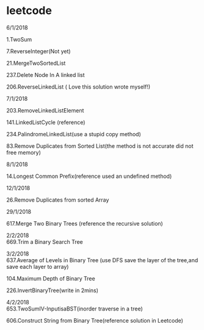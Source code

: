 # leetcode


6/1/2018

1.TwoSum  

7.ReverseInteger(Not yet)  

21.MergeTwoSortedList  

237.Delete Node In A linked list  

206.ReverseLinkedList ( Love this solution wrote myself!)  


7/1/2018  

203.RemoveLinkedListElement  

141.LinkedListCycle (reference)  

234.PalindromeLinkedList(use a stupid copy method)

83.Remove Duplicates from Sorted List(the method is not accurate did not free memory)


8/1/2018

14.Longest Common Prefix(reference used an undefined method)

12/1/2018

26.Remove Duplicates from sorted Array

29/1/2018  

617.Merge Two Binary Trees  (reference the recursive solution)  

2/2/2018  
669.Trim a Binary Search Tree  

3/2/2018  
637.Average of Levels in Binary Tree (use DFS save the layer of the tree,and save each layer to array)  

104.Maximum Depth of Binary Tree

226.InvertBinaryTree(write in 2mins)  

4/2/2018  
653.TwoSumIV-InputisaBST(inorder traverse in a tree)  

606.Construct String from Binary Tree(reference solution in Leetcode)  




 